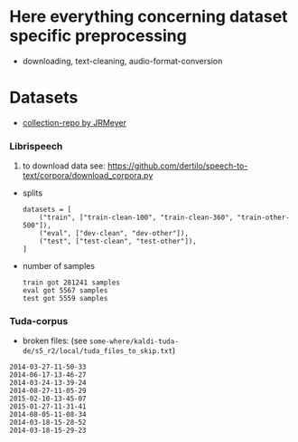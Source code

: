 # Here everything concerning dataset specific preprocessing
* downloading, text-cleaning, audio-format-conversion 

# Datasets
* [collection-repo by JRMeyer](https://github.com/JRMeyer/open-speech-corpora)

### Librispeech
1. to download data see: https://github.com/dertilo/speech-to-text/corpora/download_corpora.py
* splits
    ```
    datasets = [
        ("train", ["train-clean-100", "train-clean-360", "train-other-500"]),
        ("eval", ["dev-clean", "dev-other"]),
        ("test", ["test-clean", "test-other"]),
    ]
    ```
* number of samples
    ```
    train got 281241 samples
    eval got 5567 samples
    test got 5559 samples
    ```

### Tuda-corpus

* broken files: (see `some-where/kaldi-tuda-de/s5_r2/local/tuda_files_to_skip.txt`)
```shell
2014-03-27-11-50-33
2014-06-17-13-46-27
2014-03-24-13-39-24
2014-08-27-11-05-29
2015-02-10-13-45-07
2015-01-27-11-31-41
2014-08-05-11-08-34
2014-03-18-15-28-52
2014-03-18-15-29-23
```

